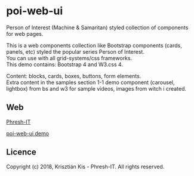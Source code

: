 # poi-web-ui
Person of Interest (Machine &amp; Samaritan) styled collection of components for web pages.

This is a web components collection like Bootstrap components (cards, panels, etc) styled the popular series Person of Interest.<br />
You can use with all grid-systems/css frameworks.<br />
This demo contains: Bootstrap 4 and W3.css 4.

Content: blocks, cards, boxes, buttons, form elements.<br />
Extra content in the samples section 1-1 demo component (carousel, lightbox) from bs and w3 for sample videos, images from witch i created.


## Web

<a href="http://phresh-it.hu/" target="_blank">Phresh-IT</a>

<a href="http://phresh-it.hu/demos/poi-web-ui/" target="_blank">poi-web-ui demo</a>


## Licence
Copyright (c) 2018, Krisztián Kis - Phresh-IT. All rights reserved.
